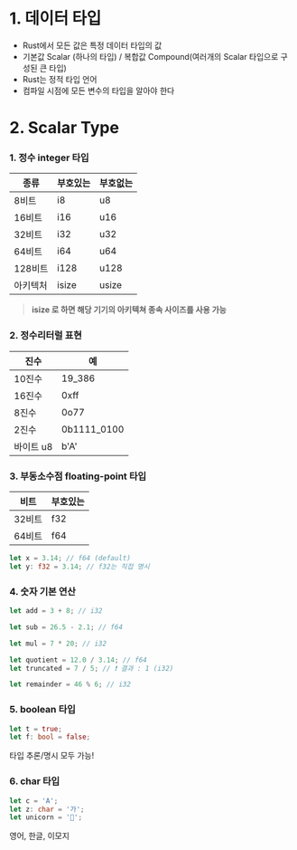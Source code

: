 # 1. 데이터 타입

- Rust에서 모든 값은 특정 데이터 타입의 값
- 기본값 Scalar (하나의 타입) / 복합값 Compound(여러개의 Scalar 타입으로 구성된 큰 타입)
- Rust는 정적 타입 언어
- 컴파일 시점에 모든 변수의 타입을 알아야 한다

# 2. Scalar Type

### 1. 정수 integer 타입

| 종류     | 부호있는 | 부호없는 |
| -------- | -------- | -------- |
| 8비트    | i8       | u8       |
| 16비트   | i16      | u16      |
| 32비트   | i32      | u32      |
| 64비트   | i64      | u64      |
| 128비트  | i128     | u128     |
| 아키텍처 | isize    | usize    |

> **isize 로 하면 해당 기기의 아키텍쳐 종속 사이즈를 사용 가능**

### 2. 정수리터럴 표현

| 진수      | 예          |
| --------- | ----------- |
| 10진수    | 19_386      |
| 16진수    | 0xff        |
| 8진수     | 0o77        |
| 2진수     | 0b1111_0100 |
| 바이트 u8 | b'A'        |

### 3. 부동소수점 floating-point 타입

| 비트   | 부호있는 |
| ------ | -------- |
| 32비트 | f32      |
| 64비트 | f64      |

```rust
let x = 3.14; // f64 (default)
let y: f32 = 3.14; // f32는 직접 명시
```

### 4. 숫자 기본 연산

```rust
let add = 3 + 8; // i32

let sub = 26.5 - 2.1; // f64

let mul = 7 * 20; // i32

let quotient = 12.0 / 3.14; // f64
let truncated = 7 / 5; // ❗️ 결과 : 1 (i32)

let remainder = 46 % 6; // i32
```

### 5. boolean 타입

```rust
let t = true;
let f: bool = false;
```

타입 추론/명시 모두 가능!

### 6. char 타입

```rust
let c = 'A';
let z: char = '가';
let unicorn = '🦄';
```

영어, 한글, 이모지
